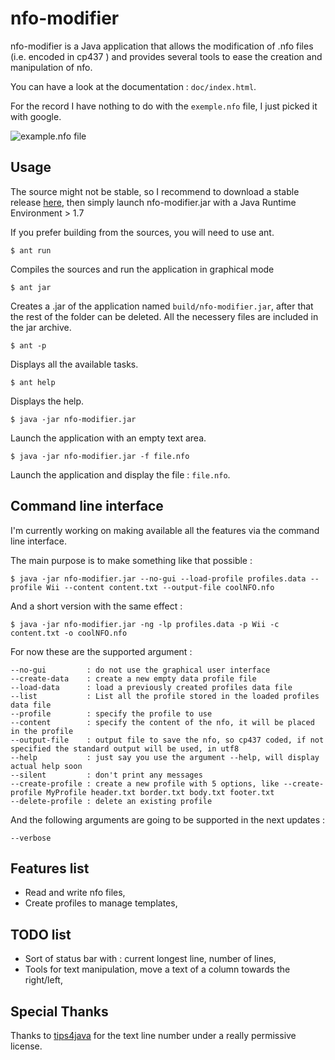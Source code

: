 nfo-modifier
=======

nfo-modifier is a Java application that allows the modification of .nfo files (i.e. encoded in cp437 )
and provides several tools to ease the creation and manipulation of nfo.

You can have a look at the documentation : `doc/index.html`.

For the record I have nothing to do with the `exemple.nfo` file, I just picked it with google.

![example.nfo file](https://raw.github.com/AlexandreRio/nfo-modifier/master/interface.png)

Usage
-------

The source might not be stable, so I recommend to download a stable release [here](https://github.com/AlexandreRio/nfo-modifier/releases), then simply launch nfo-modifier.jar with a Java Runtime Environment > 1.7

If you prefer building from the sources, you will need to use ant.

    $ ant run

Compiles the sources and run the application in graphical mode

    $ ant jar

Creates a .jar of the application named `build/nfo-modifier.jar`, after that
the rest of the folder can be deleted. All the necessery files are included in
the jar archive.

    $ ant -p

Displays all the available tasks.

    $ ant help

Displays the help.

    $ java -jar nfo-modifier.jar

Launch the application with an empty text area.

    $ java -jar nfo-modifier.jar -f file.nfo

Launch the application and display the file : `file.nfo`.

Command line interface
-------

I'm currently working on making available all the features via the command line interface.

The main purpose is to make something like that possible :

    $ java -jar nfo-modifier.jar --no-gui --load-profile profiles.data --profile Wii --content content.txt --output-file coolNFO.nfo

And a short version with the same effect :

    $ java -jar nfo-modifier.jar -ng -lp profiles.data -p Wii -c content.txt -o coolNFO.nfo

For now these are the supported argument :

    --no-gui         : do not use the graphical user interface
    --create-data    : create a new empty data profile file
    --load-data      : load a previously created profiles data file
    --list           : List all the profile stored in the loaded profiles data file
    --profile        : specify the profile to use
    --content        : specify the content of the nfo, it will be placed in the profile
    --output-file    : output file to save the nfo, so cp437 coded, if not specified the standard output will be used, in utf8
    --help           : just say you use the argument --help, will display actual help soon
    --silent         : don't print any messages
    --create-profile : create a new profile with 5 options, like --create-profile MyProfile header.txt border.txt body.txt footer.txt
    --delete-profile : delete an existing profile

And the following arguments are going to be supported in the next updates :

    --verbose

Features list
-------
* Read and write nfo files,
* Create profiles to manage templates,

TODO list
-------

* Sort of status bar with : current longest line, number of lines,
* Tools for text manipulation, move a text of a column towards the right/left,

Special Thanks
-------

Thanks to [tips4java](http://tips4java.wordpress.com/) for the text line
number under a really permissive license.
